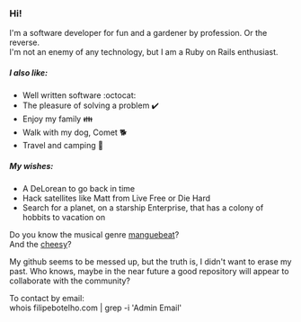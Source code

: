 ### Hi!
I'm a software developer for fun and a gardener by profession. Or the reverse.\
I'm not an enemy of any technology, but I am a Ruby on Rails enthusiast.

##### I also like:
- Well written software :octocat:
- The pleasure of solving a problem :heavy_check_mark:
- Enjoy my family :family:
- Walk with my dog, Comet :dog2:
- Travel and camping :sunrise_over_mountains:

##### My wishes:
- A DeLorean to go back in time
- Hack satellites like Matt from Live Free or Die Hard
- Search for a planet, on a starship Enterprise, that has a colony of hobbits to vacation on

Do you know the musical genre [manguebeat](https://open.spotify.com/playlist/630UFTEXZPxnRmG7mdqGgW)?\
And the [cheesy](https://open.spotify.com/playlist/7w46iJmm1oYyTiSXuUeJSy)?

My github seems to be messed up, but the truth is, I didn't want to erase my past. Who knows, maybe in the near future a good repository will appear to collaborate with the community?

To contact by email:\
whois filipebotelho.com | grep -i 'Admin Email'

<!--
**filipedesousab/filipedesousab** is a ✨ _special_ ✨ repository because its `README.md` (this file) appears on your GitHub profile.

Here are some ideas to get you started:

- 🔭 I’m currently working on ...
- 🌱 I’m currently learning ...
- 👯 I’m looking to collaborate on ...
- 🤔 I’m looking for help with ...
- 💬 Ask me about ...
- 📫 How to reach me: ...
- 😄 Pronouns: ...
- ⚡ Fun fact: ...
-->
